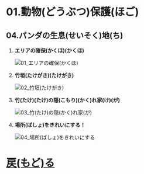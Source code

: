 # 01.動物(どうぶつ)保護(ほご)

## 04.パンダの生息(せいそく)地(ち)

1. **エリアの確保(かくほ)(かくほ)**

	![01_エリアの確保(かくほ)](01_エリアの確保(かくほ).png "01_エリアの確保(かくほ)")

1. **竹垣(たけがき)(たけがき)**

	![02_竹垣(たけがき)](02_竹垣(たけがき).png "02_竹垣(たけがき)")

1. **竹(たけ)(たけ)の隠(こもり)(かく)れ家(け)(が)**

	![03_竹(たけ)の隠(かく)れ家(が)](03_竹(たけ)の隠(かく)れ家(が).png "03_竹(たけ)の隠(かく)れ家(が)")

1. **場所(ばしょ)をきれいにする！**

	![04_場所(ばしょ)をきれいにする](04_場所(ばしょ)をきれいにする.png "04_場所(ばしょ)をきれいにする")

# [戻(もど)る](../block01.html)